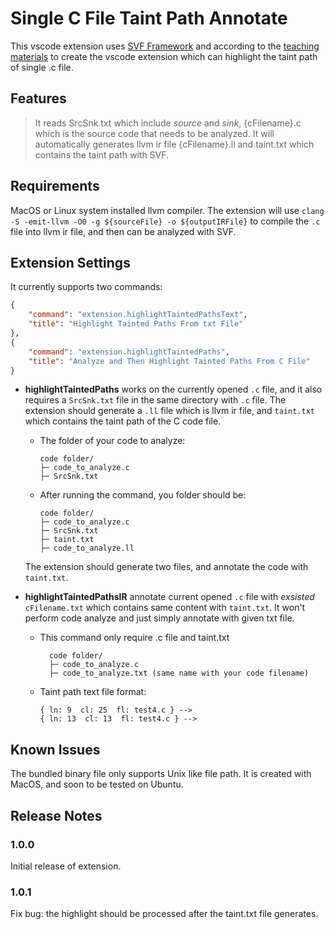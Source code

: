 # Single C File Taint Path Annotate

This vscode extension uses [SVF Framework](https://github.com/SVF-tools/SVF) and according to the [teaching materials](https://github.com/SVF-tools/Teaching-Software-Analysis) to create the vscode extension which can highlight the taint path of single .c file.

## Features

> It reads SrcSnk.txt which include $source$ and $sink$, {cFilename}.c which is the source code that needs to be analyzed. It will automatically generates llvm ir file {cFilename}.ll and taint.txt which contains the taint path with SVF.

## Requirements

MacOS or Linux system installed llvm compiler. The extension will use `clang -S -emit-llvm -O0 -g ${sourceFile} -o ${outputIRFile}` to compile the `.c` file into llvm ir file, and then can be analyzed with SVF.

## Extension Settings

It currently supports two commands:

```json
{
    "command": "extension.highlightTaintedPathsText",
    "title": "Highlight Tainted Paths From txt File"
},
{
    "command": "extension.highlightTaintedPaths",
    "title": "Analyze and Then Highlight Tainted Paths From C File"
}
```

- **highlightTaintedPaths** works on the currently opened `.c` file, and it also requires a `SrcSnk.txt` file in the same directory with `.c` file. The extension should generate a `.ll` file which is llvm ir file, and `taint.txt` which contains the taint path of the  C code file.

  - The folder of your code to analyze:

      ```
      code folder/
      ├─ code_to_analyze.c
      ├─ SrcSnk.txt
      ```

  - After running the command, you folder should be:

    ```
    code folder/
    ├─ code_to_analyze.c
    ├─ SrcSnk.txt
    ├─ taint.txt
    ├─ code_to_analyze.ll
    ```
  The extension should generate two files, and annotate the code with `taint.txt`.

- **highlightTaintedPathsIR** annotate current opened `.c` file with *exsisted* `cFilename.txt` which contains same content with `taint.txt`. It won't perform code analyze and just simply annotate with given txt file. 
  
  - This command only require .c file and taint.txt
      ```
        code folder/
        ├─ code_to_analyze.c
        ├─ code_to_analyze.txt (same name with your code filename)
      ```
  - Taint path text file format:
     ```
     { ln: 9  cl: 25  fl: test4.c } -->
     { ln: 13  cl: 13  fl: test4.c } -->
     ```

## Known Issues

The bundled binary file only supports Unix like file path. It is created with MacOS, and soon to be tested on Ubuntu.

## Release Notes

### 1.0.0

Initial release of extension.

### 1.0.1

Fix bug: the highlight should be processed after the taint.txt file generates.
